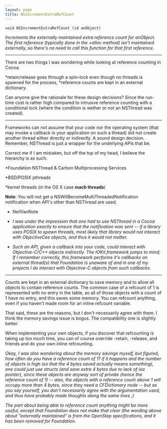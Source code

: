 ```yaml
---
layout: page
title: NSIncrementExtraRefCount
---
```


    void NSIncrementExtraRefCount (id anObject)

*Increments the externally maintained extra reference count for     anObject. The first reference (typically done in the     +alloc method) isn't maintained externally, so there's no need to call this function for that first reference.*

----

There are two things I was wondering while looking at reference counting in Cocoa.

*retain/release goes through a spin-lock even though no threads is spawned for the process,
*reference counts are kept in an external dictionary.

Can anyone give the rationale for these design decisions? Since the run-time cost is rather high compared to intrusive reference counting with a conditional lock (where the condition is wether or not an NSThread was created).

----

Frameworks can not assume that your code nor the operating system (that may invoke a callback in your application on such a thread) did not create another thread either directly or indirectly. A sound design decision. Remember, NSThread is just a wrapper for the underlying APIs that be.

Correct me if I am mistaken, but off the top of my head, I believe the hierarchy is as such.


*Foundation NSThread & Carbon Multiprocessing Services

*BSD/POSIX pthreads

*kernel threads (in the OS X case **mach threads**)




**Note**: You will not get a NSWillBecomeMultiThreadedNotification notification when API's other than NSThread are used.

- NeilVanNote

- *I was under the impression that one had to use NSThread in a Cocoa application exactly to ensure that the notification was sent -- if a library uses POSIX to spawn threads, most likely that library would not interact with ObjectiveCee objects, and thus it would not matter.*

- *Such an API, given a callback into your code, could interact with Objective-C/C++ objects indirectly. The IOKit.framework jumps to mind; If I remember correctly, this framework performs it's callbacks on external thread(s) that Foundation is unaware of and in one of my projects I do interact with Objective-C objects from such callbacks.*
----

Counts are kept in an external dictionary to save memory and to allow all objects to contain reference counts. The common case of a refcount of 1 is represented with no entry in the table, so all of those objects with a count of 1 have no entry, and this saves some memory. You can refcount anything, even if you haven't made room for an inline refcount variable.

That said, these are the reasons, but I don't necessarily agree with them. I think the memory savings issue is bogus. The compatibility one is slightly better.

When implementing your own objects, if you discover that refcounting is taking up too much time, you can of course override     -retain,     -release, and friends and do your own inline refcounting.

*Okay, I was also wondering about the memory savings myself, but figured, how often do you have a reference count of 1? if it happens and the number of objects is high (so that the 4 bytes saved actually means something), one could just use structs (and save extra 4 bytes due to lack of isa pointer), since these objects are anyway sort of private (hence the reference count of 1) -- also, the objects with a reference count above 1 will occupy more than 4 bytes, since they need a CFDictionary node -- but as you say yourself, you don't necessarily agree with the argumentation used, and thus have probably made thoughts along the same lines ;)*

*The part about being able to reference count anything might be more useful, except that Foundation does not make that clear (the wording above about "externally maintained" is from the OpenStep specifications, and it has been removed for Foundation.*

